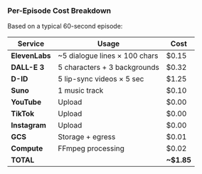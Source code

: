 ### Per-Episode Cost Breakdown

Based on a typical 60-second episode:

| Service | Usage | Cost |
|---------|-------|------|
| **ElevenLabs** | ~5 dialogue lines × 100 chars | $0.15 |
| **DALL-E 3** | 5 characters + 3 backgrounds | $0.32 |
| **D-ID** | 5 lip-sync videos × 5 sec | $1.25 |
| **Suno** | 1 music track | $0.10 |
| **YouTube** | Upload | $0.00 |
| **TikTok** | Upload | $0.00 |
| **Instagram** | Upload | $0.00 |
| **GCS** | Storage + egress | $0.01 |
| **Compute** | FFmpeg processing | $0.02 |
| **TOTAL** | | **~$1.85** |
